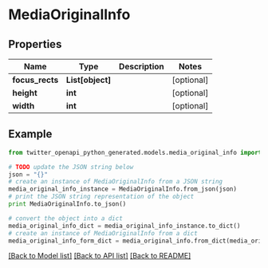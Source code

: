 # MediaOriginalInfo


## Properties
Name | Type | Description | Notes
------------ | ------------- | ------------- | -------------
**focus_rects** | **List[object]** |  | [optional] 
**height** | **int** |  | [optional] 
**width** | **int** |  | [optional] 

## Example

```python
from twitter_openapi_python_generated.models.media_original_info import MediaOriginalInfo

# TODO update the JSON string below
json = "{}"
# create an instance of MediaOriginalInfo from a JSON string
media_original_info_instance = MediaOriginalInfo.from_json(json)
# print the JSON string representation of the object
print MediaOriginalInfo.to_json()

# convert the object into a dict
media_original_info_dict = media_original_info_instance.to_dict()
# create an instance of MediaOriginalInfo from a dict
media_original_info_form_dict = media_original_info.from_dict(media_original_info_dict)
```
[[Back to Model list]](../README.md#documentation-for-models) [[Back to API list]](../README.md#documentation-for-api-endpoints) [[Back to README]](../README.md)


